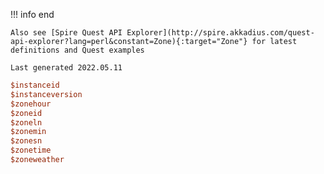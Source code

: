 !!! info end

    Also see [Spire Quest API Explorer](http://spire.akkadius.com/quest-api-explorer?lang=perl&constant=Zone){:target="Zone"} for latest definitions and Quest examples

    Last generated 2022.05.11

``` perl
$instanceid
$instanceversion
$zonehour
$zoneid
$zoneln
$zonemin
$zonesn
$zonetime
$zoneweather

```
